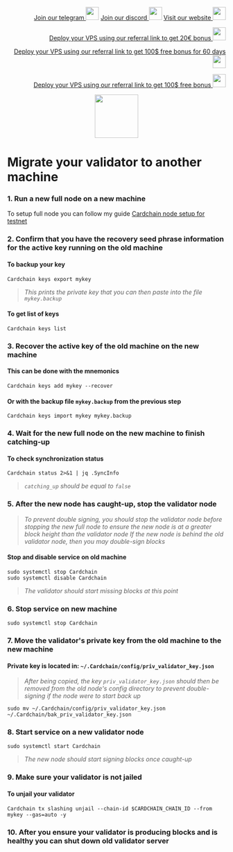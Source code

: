 <p style="font-size:14px" align="right">
<a href="https://t.me/kjnotes" target="_blank">Join our telegram <img src="https://user-images.githubusercontent.com/50621007/183283867-56b4d69f-bc6e-4939-b00a-72aa019d1aea.png" width="30"/></a>
<a href="https://discord.gg/JqQNcwff2e" target="_blank">Join our discord <img src="https://user-images.githubusercontent.com/50621007/176236430-53b0f4de-41ff-41f7-92a1-4233890a90c8.png" width="30"/></a>
<a href="https://kjnodes.com/" target="_blank">Visit our website <img src="https://user-images.githubusercontent.com/50621007/168689709-7e537ca6-b6b8-4adc-9bd0-186ea4ea4aed.png" width="30"/></a>
</p>

<p style="font-size:14px" align="right">
<a href="https://hetzner.cloud/?ref=y8pQKS2nNy7i" target="_blank">Deploy your VPS using our referral link to get 20€ bonus <img src="https://user-images.githubusercontent.com/50621007/174612278-11716b2a-d662-487e-8085-3686278dd869.png" width="30"/></a>
</p>
<p style="font-size:14px" align="right">
<a href="https://m.do.co/c/17b61545ca3a" target="_blank">Deploy your VPS using our referral link to get 100$ free bonus for 60 days <img src="https://user-images.githubusercontent.com/50621007/183284313-adf81164-6db4-4284-9ea0-bcb841936350.png" width="30"/></a>
</p>
<p style="font-size:14px" align="right">
<a href="https://www.vultr.com/?ref=7418642" target="_blank">Deploy your VPS using our referral link to get 100$ free bonus <img src="https://user-images.githubusercontent.com/50621007/183284971-86057dc2-2009-4d40-a1d4-f0901637033a.png" width="30"/></a>
</p>

<p align="center">
  <img height="100" height="auto" src="https://user-images.githubusercontent.com/50621007/178371956-ec2a172b-0fe8-4e13-b3a9-0d6cdc6fcd48.png">
</p>

# Migrate your validator to another machine

### 1. Run a new full node on a new machine
To setup full node you can follow my guide [Cardchain node setup for testnet](https://github.com/kj89/testnet_manuals/blob/main/cardchain/README.md)

### 2. Confirm that you have the recovery seed phrase information for the active key running on the old machine

#### To backup your key
```
Cardchain keys export mykey
```
> _This prints the private key that you can then paste into the file `mykey.backup`_

#### To get list of keys
```
Cardchain keys list
```

### 3. Recover the active key of the old machine on the new machine

#### This can be done with the mnemonics
```
Cardchain keys add mykey --recover
```

#### Or with the backup file `mykey.backup` from the previous step
```
Cardchain keys import mykey mykey.backup
```

### 4. Wait for the new full node on the new machine to finish catching-up

#### To check synchronization status
```
Cardchain status 2>&1 | jq .SyncInfo
```
> _`catching_up` should be equal to `false`_

### 5. After the new node has caught-up, stop the validator node

> _To prevent double signing, you should stop the validator node before stopping the new full node to ensure the new node is at a greater block height than the validator node_
> _If the new node is behind the old validator node, then you may double-sign blocks_

#### Stop and disable service on old machine
```
sudo systemctl stop Cardchain
sudo systemctl disable Cardchain
```
> _The validator should start missing blocks at this point_

### 6. Stop service on new machine
```
sudo systemctl stop Cardchain
```

### 7. Move the validator's private key from the old machine to the new machine
#### Private key is located in: `~/.Cardchain/config/priv_validator_key.json`

> _After being copied, the key `priv_validator_key.json` should then be removed from the old node's config directory to prevent double-signing if the node were to start back up_
```
sudo mv ~/.Cardchain/config/priv_validator_key.json ~/.Cardchain/bak_priv_validator_key.json
```

### 8. Start service on a new validator node
```
sudo systemctl start Cardchain
```
> _The new node should start signing blocks once caught-up_

### 9. Make sure your validator is not jailed
#### To unjail your validator
```
Cardchain tx slashing unjail --chain-id $CARDCHAIN_CHAIN_ID --from mykey --gas=auto -y
```

### 10. After you ensure your validator is producing blocks and is healthy you can shut down old validator server
